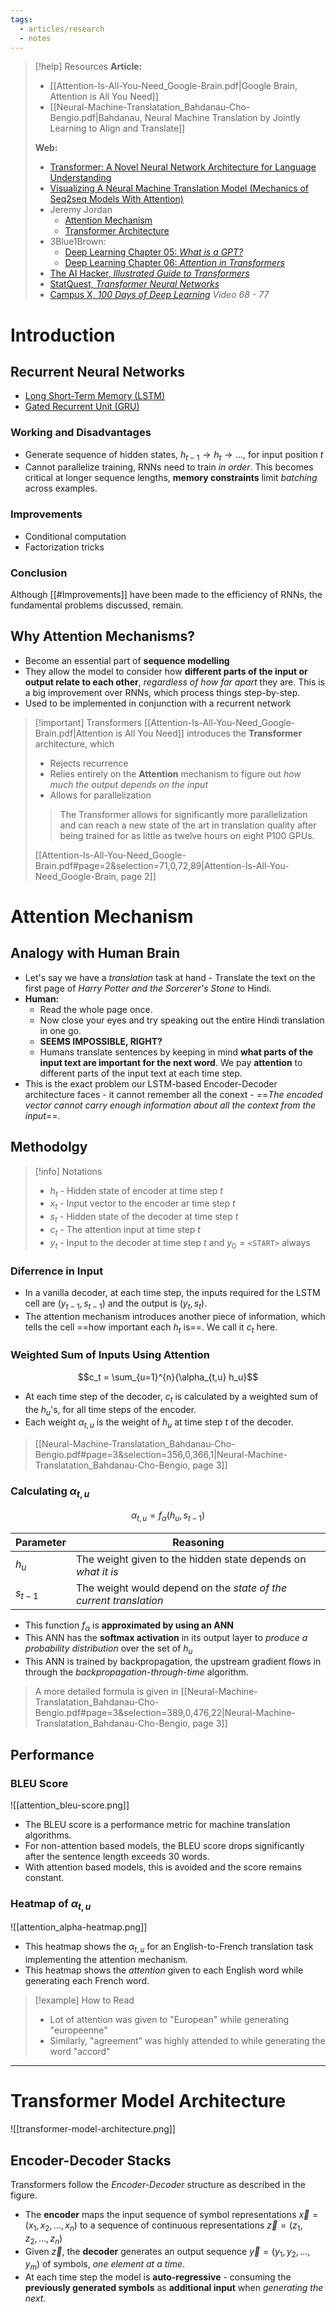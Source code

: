 ```yaml
---
tags:
  - articles/research
  - notes
---
```

> [!help] Resources
> **Article:**
> - [[Attention-Is-All-You-Need_Google-Brain.pdf|Google Brain, Attention is All You Need]]
> - [[Neural-Machine-Translatation_Bahdanau-Cho-Bengio.pdf|Bahdanau, Neural Machine Translation by Jointly Learning to Align and Translate]]
> 
> **Web:**
> - [Transformer: A Novel Neural Network Architecture for Language Understanding](https://research.google/blog/transformer-a-novel-neural-network-architecture-for-language-understanding/)
> - [Visualizing A Neural Machine Translation Model (Mechanics of Seq2seq Models With Attention)](https://jalammar.github.io/visualizing-neural-machine-translation-mechanics-of-seq2seq-models-with-attention/)
> - Jeremy Jordan
> 	- [Attention Mechanism](https://www.jeremyjordan.me/attention/)
> 	- [Transformer Architecture](https://www.jeremyjordan.me/transformer-architecture/)
> - 3Blue1Brown:
> 	- [Deep Learning Chapter 05: *What is a GPT?*](https://www.youtube.com/watch?v=wjZofJX0v4M&t=33s&pp=ygUWdHJhbnNmb3JtZXJzIGV4cGxhaW5lZA%3D%3D)
> 	- [Deep Learning Chapter 06: *Attention in Transformers*](https://www.youtube.com/watch?v=eMlx5fFNoYc&pp=ygUWdHJhbnNmb3JtZXJzIGV4cGxhaW5lZA%3D%3D)
> - [The AI Hacker, *Illustrated Guide to Transformers*](https://www.youtube.com/watch?v=4Bdc55j80l8&pp=ygUWdHJhbnNmb3JtZXJzIGV4cGxhaW5lZA%3D%3D)
> - [StatQuest, *Transformer Neural Networks*](https://www.youtube.com/watch?v=zxQyTK8quyY&pp=ygUWdHJhbnNmb3JtZXJzIGV4cGxhaW5lZA%3D%3D)
> - [Campus X, *100 Days of Deep Learning*](https://www.youtube.com/playlist?list=PLKnIA16_RmvYuZauWaPlRTC54KxSNLtNn) *Video 68 - 77*

# Introduction
## Recurrent Neural Networks
- [Long Short-Term Memory (LSTM)](https://colah.github.io/posts/2015-08-Understanding-LSTMs/)
- [Gated Recurrent Unit (GRU)](http://arxiv.org/pdf/1406.1078v3.pdf)
### Working and Disadvantages
- Generate sequence of hidden states, $h_{t - 1} \rightarrow h_t \rightarrow \dots$, for input position $t$
- Cannot parallelize training, RNNs need to train *in order*. This becomes critical at longer sequence lengths, **memory constraints** limit *batching* across examples.
### Improvements
- Conditional computation
- Factorization tricks
### Conclusion
Although [[#Improvements]] have been made to the efficiency of RNNs, the fundamental problems discussed, remain.

## Why Attention Mechanisms?
- Become an essential part of **sequence modelling**
- They allow the model to consider how **different parts of the input or output relate to each other**, *regardless of how far apart* they are. This is a big improvement over RNNs, which process things step-by-step.
- Used to be implemented in conjunction with a recurrent network

> [!important] Transformers
> [[Attention-Is-All-You-Need_Google-Brain.pdf|Attention is All You Need]] introduces the **Transformer** architecture, which
> - Rejects recurrence
> - Relies entirely on the **Attention** mechanism to figure out *how much the output depends on the input*
> - Allows for parallelization
> 
> > The Transformer allows for significantly more parallelization and can reach a new state of the art in translation quality after being trained for as little as twelve hours on eight P100 GPUs.
>
> [[Attention-Is-All-You-Need_Google-Brain.pdf#page=2&selection=71,0,72,89|Attention-Is-All-You-Need_Google-Brain, page 2]]

# Attention Mechanism
## Analogy with Human Brain
- Let's say we have a *translation* task at hand - Translate the text on the first page of *Harry Potter and the Sorcerer's Stone* to Hindi.
- **Human:**
	- Read the whole page once.
	- Now close your eyes and try speaking out the entire Hindi translation in one go.
	- **SEEMS IMPOSSIBLE, RIGHT?**
	- Humans translate sentences by keeping in mind **what parts of the input text are important for the next word**. We pay **attention** to different parts of the input text at each time step.
- This is the exact problem our LSTM-based Encoder-Decoder architecture faces - it cannot remember all the conext - ==*The encoded vector cannot carry enough information about all the context from the input*==.
## Methodolgy

> [!info] Notations
> - $h_t$ - Hidden state of encoder at time step $t$
> - $x_t$ - Input vector to the encoder ar time step $t$
> - $s_t$ - Hidden state of the decoder at time step $t$
> - $c_t$ - The attention input at time step $t$
> - $y_t$ - Input to the decoder at time step $t$ and $y_0 = \texttt{<START>}$ always

### Diferrence in Input
- In a vanilla decoder, at each time step, the inputs required for the LSTM cell are $(y_{t - 1}, s_{t - 1})$ and the output is $(y_t, s_t)$.
- The attention mechanism introduces another piece of information, which tells the cell ==how important each $h_t$ is==. We call it $c_t$ here.
### Weighted Sum of Inputs Using Attention

$$c_t = \sum_{u=1}^{n}{\alpha_{t,u} h_u}$$
- At each time step of the decoder, $c_t$ is calculated by a weighted sum of the $h_u$'s, for all time steps of the encoder.
- Each weight $\alpha_{t, u}$ is the weight of $h_u$ at time step $t$ of the decoder.

> [[Neural-Machine-Translatation_Bahdanau-Cho-Bengio.pdf#page=3&selection=356,0,366,1|Neural-Machine-Translatation_Bahdanau-Cho-Bengio, page 3]]

### Calculating $\alpha_{t, u}$
$$\alpha_{t, u} = f_{\alpha}(h_u, s_{t - 1})$$

| Parameter   | Reasoning                                                         |
| ----------- | ----------------------------------------------------------------- |
| $h_u$       | The weight given to the hidden state depends on *what it is*      |
| $s_{t - 1}$ | The weight would depend on the *state of the current translation* |

- This function $f_{\alpha}$ is **approximated by using an ANN**
- This ANN has the **softmax activation** in its output layer to *produce a probability distribution* over the set of $h_u$
- This ANN is trained by backpropagation, the upstream gradient flows in through the *backpropagation-through-time* algorithm.

> A more detailed formula is given in [[Neural-Machine-Translatation_Bahdanau-Cho-Bengio.pdf#page=3&selection=389,0,476,22|Neural-Machine-Translatation_Bahdanau-Cho-Bengio, page 3]]

## Performance
### BLEU Score
![[attention_bleu-score.png]]
- The BLEU score is a performance metric for machine translation algorithms.
- For non-attention based models, the BLEU score drops significantly after the sentence length exceeds 30 words.
- With attention based models, this is avoided and the score remains constant.

### Heatmap of $\alpha_{t, u}$
![[attention_alpha-heatmap.png]]
- This heatmap shows the $\alpha_{t, u}$ for an English-to-French translation task implementing the attention mechanism.
- This heatmap shows the *attention* given to each English word while generating each French word.

> [!example] How to Read
> - Lot of attention was given to "European" while generating "europeenne"
> - Similarly, "agreement" was highly attended to while generating the word "accord"


---
# Transformer Model Architecture
![[transformer-model-architecture.png]]
## Encoder-Decoder Stacks
Transformers follow the *Encoder-Decoder* structure as described in the figure.
- The **encoder** maps the input sequence of symbol representations $\vec{x} = (x_1, x_2, \dots, x_n)$ to a sequence of continuous representations $\vec{z} = (z_1, z_2, \dots, z_n)$
- Given $\vec{z}$, the **decoder** generates an output sequence $\vec{y} = (y_1, y_2, \dots, y_m)$ of symbols, *one element at a time*.
- At each time step the model is **auto-regressive** - consuming the **previously generated symbols** as **additional input** when *generating the next*.
